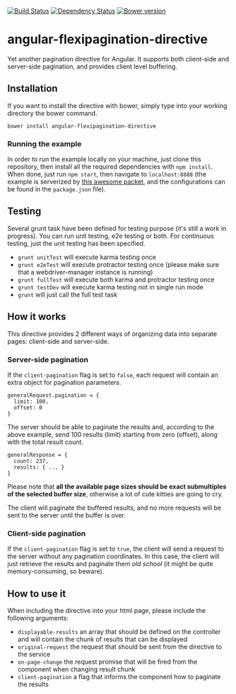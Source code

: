 [![Build Status](https://travis-ci.org/b3by/angular-flexipagination-directive.svg?branch=master)](https://travis-ci.org/b3by/angular-flexipagination-directive)
[![Dependency Status](https://gemnasium.com/b3by/angular-flexipagination-directive.svg)](https://gemnasium.com/b3by/angular-flexipagination-directive)
[![Bower version](https://badge.fury.io/bo/angular-flexipagination-directive.svg)](http://badge.fury.io/bo/angular-flexipagination-directive)

# angular-flexipagination-directive
Yet another pagination directive for Angular. It supports both client-side and server-side pagination, and provides client level buffering.

## Installation
If you want to install the directive with bower, simply type into your working directory the bower command.

```
bower install angular-flexipagination-directive
```
### Running the example
In order to run the example locally on your machine, just clone this repository, then install all the required dependencies with `npm install`.
When done, just run `npm start`, then navigate to `localhost:8888` (the example is serverized by [this awesome packet](https://github.com/helloIAmPau/serve-this), and the configurations
can be found in the `package.json` file).

## Testing
Several grunt task have been defined for testing purpose (it's still a work in progress). You can run unit testing, e2e testing or both. For continuous testing,
just the unit testing has been specified.

* `grunt unitTest` will execute karma testing once
* `grunt e2eTest` will execute protractor testing once (please make sure that a webdriver-manager instance is running)
* `grunt fullTest` will execute both karma and protractor testing once
* `grunt testDev` will execute karma testing not in single run mode
* `grunt` will just call the full test task

## How it works
This directive provides 2 different ways of organizing data into separate pages: client-side and server-side.

### Server-side pagination
If the `client-pagination` flag is set to `false`, each request will contain an extra object for pagination parameters.

```
generalRequest.pagination = {
  limit: 100,
  offset: 0
}
```

The server should be able to paginate the results and, according to the above example, send 100 results (limit) starting from zero (offset),
along with the total result count.

```
generalResponse = {
  count: 237,
  results: { ... }
}
```

Please note that **all the available page sizes should be exact submultiples of the selected buffer size**,
otherwise a lot of cute kitties are going to cry.

The client will paginate the buffered results, and no more requests will be sent to the server until the buffer is over.

### Client-side pagination
If the `client-pagination` flag is set to `true`, the client will send a request to the server without any pagination coordinates.
In this case, the client will just retrieve the results and paginate them *old school* (it might be quite memory-consuming, so beware).

## How to use it
When including the directive into your html page, please include the following arguments:

* `displayable-results` an array that should be defined on the controller and will contain the chunk of results that can be displayed
* `original-request` the request that should be sent from the directive to the service
* `on-page-change` the request promise that will be fired from the component when changing result chunk
* `client-pagination` a flag that informs the component how to paginate the results
